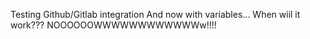 Testing Github/Gitlab integration
And now with variables...
When wiil it work???
NOOOOOOWWWWWWWWWWWWw!!!!

